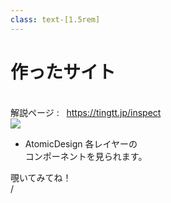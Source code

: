 ```yaml
---
class: text-[1.5rem]
---
```


# 作ったサイト

<br>

<div class="grid grid-cols-2 h-4/5 items-center gap-8">
<!-- left -->
<div class="flex flex-col gap-6">
<div class="mb-6 text-2xl">
解説ページ : &nbsp;
<a class="w-min" href="https://tingtt.jp/inspect" target="brank">https://tingtt.jp/inspect</a>
</div>
<img src="/www.tingtt.jp_inspect.png" />
</div>
<!-- right -->
<div>

- AtomicDesign 各レイヤーの<br/>コンポーネントを見られます。
</div>
</div>

<div class="absolute right-16 bottom-20">
  覗いてみてね！
</div>

<div
  class="absolute bottom-[1rem] right-[1rem] text-[1rem]"
>
  <SlideCurrentNo /> / <SlidesTotal />
</div>

<!--
Note
-->